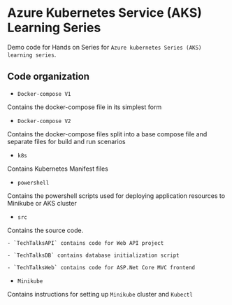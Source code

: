 # Azure Kubernetes Service (AKS) Learning Series

Demo code for Hands on Series for `Azure kubernetes Series (AKS) learning series`. 

## Code organization

- `Docker-compose V1`

Contains the docker-compose file in its simplest form

- `Docker-compose V2`

Contains the docker-compose files split into a base compose file and separate files for build and run scenarios

- `k8s`

Contains Kubernetes Manifest files

- `powershell`

Contains the powershell scripts used for deploying application resources to Minikube or AKS cluster

- `src`

Contains the source code.
    
    - `TechTalksAPI` contains code for Web API project

    - `TechTalksDB` contains database initialization script

    - `TechTalksWeb` contains code for ASP.Net Core MVC frontend

- `Minikube`

Contains instructions for setting up `Minikube` cluster and `Kubectl`